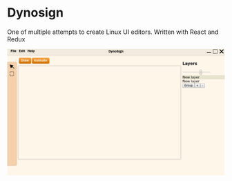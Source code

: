# Dynosign

One of multiple attempts to create Linux UI editors. Written with React and Redux

!["Screenshot"](screen.png)